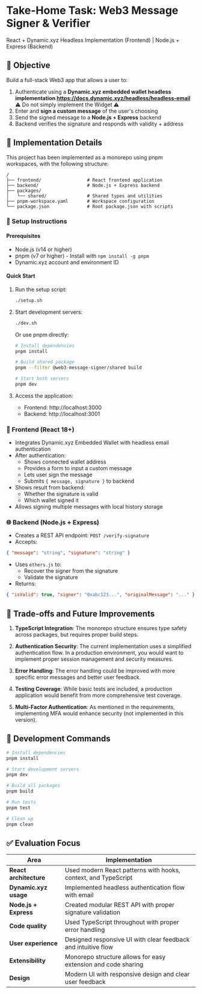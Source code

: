 # Take-Home Task: **Web3 Message Signer & Verifier**
React + Dynamic.xyz Headless Implementation (Frontend) | Node.js + Express (Backend)

## 🎯 Objective
Build a full-stack Web3 app that allows a user to:
1. Authenticate using a **Dynamic.xyz embedded wallet headless implementation https://docs.dynamic.xyz/headless/headless-email** ⚠️ Do not simply implement the Widget ⚠️
2. Enter and **sign a custom message** of the user's choosing
3. Send the signed message to a **Node.js + Express** backend
4. Backend verifies the signature and responds with validity + address

## 🚀 Implementation Details

This project has been implemented as a monorepo using pnpm workspaces, with the following structure:

```
/
├── frontend/                 # React frontend application
├── backend/                  # Node.js + Express backend
├── packages/
│   └── shared/               # Shared types and utilities
├── pnpm-workspace.yaml       # Workspace configuration
└── package.json              # Root package.json with scripts
```

### 🔧 Setup Instructions

#### Prerequisites

- Node.js (v14 or higher)
- pnpm (v7 or higher) - Install with `npm install -g pnpm`
- Dynamic.xyz account and environment ID

#### Quick Start

1. Run the setup script:
   ```bash
   ./setup.sh
   ```

2. Start development servers:
   ```bash
   ./dev.sh
   ```

   Or use pnpm directly:
   ```bash
   # Install dependencies
   pnpm install

   # Build shared package
   pnpm --filter @web3-message-signer/shared build

   # Start both servers
   pnpm dev
   ```

3. Access the application:
   - Frontend: http://localhost:3000
   - Backend: http://localhost:3001

### 🧩 Frontend (React 18+)
* Integrates Dynamic.xyz Embedded Wallet with headless email authentication
* After authentication:
   * Shows connected wallet address
   * Provides a form to input a custom message
   * Lets user sign the message
   * Submits `{ message, signature }` to backend
* Shows result from backend:
   * Whether the signature is valid
   * Which wallet signed it
* Allows signing multiple messages with local history storage

### 🌐 Backend (Node.js + Express)
* Creates a REST API endpoint: `POST /verify-signature`
* Accepts:
```json
{ "message": "string", "signature": "string" }
```
* Uses `ethers.js` to:
   * Recover the signer from the signature
   * Validate the signature
* Returns:
```json
{ "isValid": true, "signer": "0xabc123...", "originalMessage": "..." }
```

## 🔄 Trade-offs and Future Improvements

1. **TypeScript Integration**: The monorepo structure ensures type safety across packages, but requires proper build steps.

2. **Authentication Security**: The current implementation uses a simplified authentication flow. In a production environment, you would want to implement proper session management and security measures.

3. **Error Handling**: The error handling could be improved with more specific error messages and better user feedback.

4. **Testing Coverage**: While basic tests are included, a production application would benefit from more comprehensive test coverage.

5. **Multi-Factor Authentication**: As mentioned in the requirements, implementing MFA would enhance security (not implemented in this version).

## 📝 Development Commands

```bash
# Install dependencies
pnpm install

# Start development servers
pnpm dev

# Build all packages
pnpm build

# Run tests
pnpm test

# Clean up
pnpm clean
```

## ✅ Evaluation Focus
| Area | Implementation |
|------|-------------|
| **React architecture** | Used modern React patterns with hooks, context, and TypeScript |
| **Dynamic.xyz usage** | Implemented headless authentication flow with email |
| **Node.js + Express** | Created modular REST API with proper signature validation |
| **Code quality** | Used TypeScript throughout with proper error handling |
| **User experience** | Designed responsive UI with clear feedback and intuitive flow |
| **Extensibility** | Monorepo structure allows for easy extension and code sharing |
| **Design** | Modern UI with responsive design and clear user feedback |

